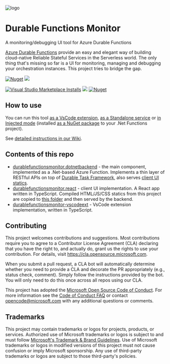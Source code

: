 ![logo](https://raw.githubusercontent.com/microsoft/DurableFunctionsMonitor/main/readme/screenshots/orchestrations2.png) 
# Durable Functions Monitor

A monitoring/debugging UI tool for Azure Durable Functions

[Azure Durable Functions](https://docs.microsoft.com/en-us/azure/azure-functions/durable/durable-functions-overview) provide an easy and elegant way of building cloud-native Reliable Stateful Services in the Serverless world. The only thing that's missing so far is a UI for monitoring, managing and debugging your orchestration instances. This project tries to bridge the gap.

[<img alt="Nuget" src="https://img.shields.io/nuget/v/DurableFunctionsMonitor.DotNetBackend?label=current%20version">](https://www.nuget.org/profiles/durablefunctionsmonitor)  <img src="https://dev.azure.com/kolepes/DurableFunctionsMonitor/_apis/build/status/DurableFunctionsMonitor-CI-from-yml?branchName=master"/>

[<img alt="Visual Studio Marketplace Installs" src="https://img.shields.io/visual-studio-marketplace/i/DurableFunctionsMonitor.DurableFunctionsMonitor?label=VsCode%20Extension%20Installs">](https://marketplace.visualstudio.com/items?itemName=DurableFunctionsMonitor.durablefunctionsmonitor) [<img src="https://img.shields.io/docker/pulls/scaletone/durablefunctionsmonitor"/>](https://hub.docker.com/r/scaletone/durablefunctionsmonitor) [<img alt="Nuget" src="https://img.shields.io/nuget/dt/DurableFunctionsMonitor.DotNetBackend?label=nuget%20downloads">](https://www.nuget.org/profiles/durablefunctionsmonitor)

## How to use

You can run this tool [as a VsCode extension](https://marketplace.visualstudio.com/items?itemName=DurableFunctionsMonitor.durablefunctionsmonitor), [as a Standalone service](https://github.com/microsoft/DurableFunctionsMonitor/wiki/How-to-run-DfMon-in-Standalone-mode) or [in Injected mode](https://github.com/microsoft/DurableFunctionsMonitor/blob/main/durablefunctionsmonitor.dotnetbackend/NUGET_README.md) (installed [as a NuGet package](https://www.nuget.org/profiles/durablefunctionsmonitor) to your .Net Functions project).

See [detailed instructions in our Wiki](https://github.com/microsoft/DurableFunctionsMonitor/wiki).

## Contents of this repo

* [durablefunctionsmonitor.dotnetbackend](https://github.com/microsoft/DurableFunctionsMonitor/tree/main/durablefunctionsmonitor.dotnetbackend) - the main component, implemented as a .Net-based Azure Function. Implements a thin layer of RESTful APIs on top of [Durable Task Framework](https://github.com/Azure/azure-functions-durable-extension), also serves [client UI statics](https://github.com/microsoft/DurableFunctionsMonitor/tree/main/durablefunctionsmonitor.react).
* [durablefunctionsmonitor.react](https://github.com/microsoft/DurableFunctionsMonitor/tree/main/durablefunctionsmonitor.react) - client UI implementation. A React app written in TypeScript. Compiled HTML/JS/CSS statics from this project are copied to [this folder](https://github.com/microsoft/DurableFunctionsMonitor/tree/main/durablefunctionsmonitor.dotnetbackend/DfmStatics) and then served by the backend.
* [durablefunctionsmonitor-vscodeext](https://github.com/microsoft/DurableFunctionsMonitor/tree/main/durablefunctionsmonitor-vscodeext) - VsCode extension implementation, written in TypeScript.

## Contributing

This project welcomes contributions and suggestions.  Most contributions require you to agree to a
Contributor License Agreement (CLA) declaring that you have the right to, and actually do, grant us
the rights to use your contribution. For details, visit https://cla.opensource.microsoft.com.

When you submit a pull request, a CLA bot will automatically determine whether you need to provide
a CLA and decorate the PR appropriately (e.g., status check, comment). Simply follow the instructions
provided by the bot. You will only need to do this once across all repos using our CLA.

This project has adopted the [Microsoft Open Source Code of Conduct](https://opensource.microsoft.com/codeofconduct/).
For more information see the [Code of Conduct FAQ](https://opensource.microsoft.com/codeofconduct/faq/) or
contact [opencode@microsoft.com](mailto:opencode@microsoft.com) with any additional questions or comments.

## Trademarks

This project may contain trademarks or logos for projects, products, or services. Authorized use of Microsoft 
trademarks or logos is subject to and must follow 
[Microsoft's Trademark & Brand Guidelines](https://www.microsoft.com/en-us/legal/intellectualproperty/trademarks/usage/general).
Use of Microsoft trademarks or logos in modified versions of this project must not cause confusion or imply Microsoft sponsorship.
Any use of third-party trademarks or logos are subject to those third-party's policies.
